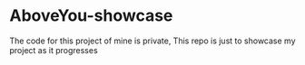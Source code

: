 # AboveYou-showcase
The code for this project of mine is private, This repo is just to showcase my project as it progresses
